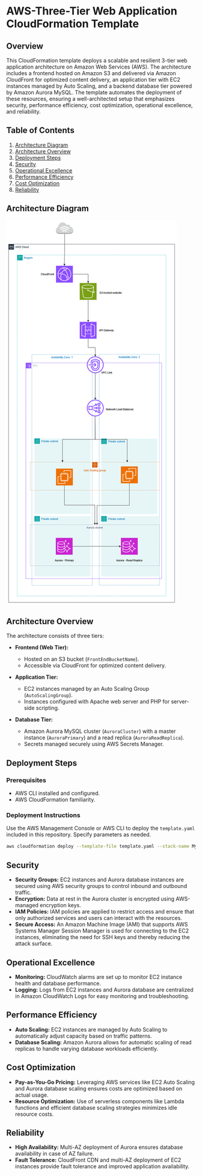 # AWS-Three-Tier Web Application CloudFormation Template

## Overview

This CloudFormation template deploys a scalable and resilient 3-tier web application architecture on Amazon Web Services (AWS). The architecture includes a frontend hosted on Amazon S3 and delivered via Amazon CloudFront for optimized content delivery, an application tier with EC2 instances managed by Auto Scaling, and a backend database tier powered by Amazon Aurora MySQL. The template automates the deployment of these resources, ensuring a well-architected setup that emphasizes security, performance efficiency, cost optimization, operational excellence, and reliability.

## Table of Contents

1. [Architecture Diagram](#architecture-diagram)
2. [Architecture Overview](#architecture-overview)
3. [Deployment Steps](#deployment-steps)
4. [Security](#security)
5. [Operational Excellence](#operational-excellence)
6. [Performance Efficiency](#performance-efficiency)
7. [Cost Optimization](#cost-optimization)
8. [Reliability](#reliability)

## Architecture Diagram

![Architecture Diagram](diagram.png)

## Architecture Overview

The architecture consists of three tiers:

- **Frontend (Web Tier):**
  - Hosted on an S3 bucket (`FrontEndBucketName`).
  - Accessible via CloudFront for optimized content delivery.

- **Application Tier:**
  - EC2 instances managed by an Auto Scaling Group (`AutoScalingGroup`).
  - Instances configured with Apache web server and PHP for server-side scripting.

- **Database Tier:**
  - Amazon Aurora MySQL cluster (`AuroraCluster`) with a master instance (`AuroraPrimary`) and a read replica (`AuroraReadReplica`).
  - Secrets managed securely using AWS Secrets Manager.

## Deployment Steps

### Prerequisites

- AWS CLI installed and configured.
- AWS CloudFormation familiarity.

### Deployment Instructions

Use the AWS Management Console or AWS CLI to deploy the `template.yaml` included in this repository. Specify parameters as needed.

```bash
aws cloudformation deploy --template-file template.yaml --stack-name My3TierWebApp --parameter-overrides FrontEndBucketName=your-bucket-name
```

## Security

- **Security Groups:** EC2 instances and Aurora database instances are secured using AWS security groups to control inbound and outbound traffic.
- **Encryption:** Data at rest in the Aurora cluster is encrypted using AWS-managed encryption keys.
- **IAM Policies:** IAM policies are applied to restrict access and ensure that only authorized services and users can interact with the resources.
- **Secure Access:** An Amazon Machine Image (AMI) that supports AWS Systems Manager Session Manager is used for connecting to the EC2 instances, eliminating the need for SSH keys and thereby reducing the attack surface.

## Operational Excellence

- **Monitoring:** CloudWatch alarms are set up to monitor EC2 instance health and database performance.
- **Logging:** Logs from EC2 instances and Aurora database are centralized in Amazon CloudWatch Logs for easy monitoring and troubleshooting.

## Performance Efficiency

- **Auto Scaling:** EC2 instances are managed by Auto Scaling to automatically adjust capacity based on traffic patterns.
- **Database Scaling:** Amazon Aurora allows for automatic scaling of read replicas to handle varying database workloads efficiently.

## Cost Optimization

- **Pay-as-You-Go Pricing:** Leveraging AWS services like EC2 Auto Scaling and Aurora database scaling ensures costs are optimized based on actual usage.
- **Resource Optimization:** Use of serverless components like Lambda functions and efficient database scaling strategies minimizes idle resource costs.

## Reliability

- **High Availability:** Multi-AZ deployment of Aurora ensures database availability in case of AZ failure.
- **Fault Tolerance:** CloudFront CDN and multi-AZ deployment of EC2 instances provide fault tolerance and improved application availability.